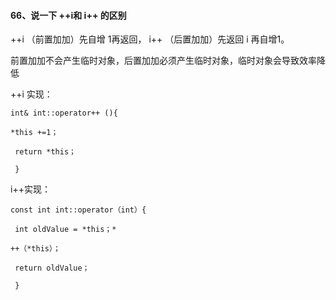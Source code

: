 #### 66、说⼀下 ++i和 i++ 的区别

  ++i   （前置加加）先⾃增 1再返回，   i++   （后置加加）先返回 i 再自增1。

前置加加不会产⽣临时对象，后置加加必须产⽣临时对象，临时对象会导致效率降低

++i 实现：

```
int& int::operator++ (){ 

*this +=1；

 return *this；

 }
```

i++实现：

```
const int int::operator（int）{

 int oldValue = *this；*

++（*this）；

 return oldValue；

 }
```

